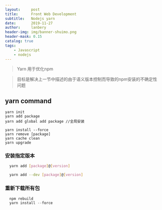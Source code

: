 ```yaml
---
layout:     post
title:      Front Web Development
subtitle:   Nodejs yarn
date:       2019-11-27
author:     lanbery
header-img: img/banner-shuimo.png
header-mask: 0.15
catalog: true
tags:
    - Javascript
    - nodejs  
---
```


> Yarn 用于优化npm

> 目标是解决上一节中描述的由于语义版本控制而导致的npm安装的不确定性问题

## yarn command

``` shell
yarn init
yarn add package
yarn add global add package //全局安装

yarn install --force
yarn remove [package]
yarn cache clean
yarn upgrade

```

### 安装指定版本
  
```bash  
  yarn add [package]@[version]

  yarn add --dev [package]@[version]
```

### 重新下载所有包
```js 
  npm rebuild
  yarn install --force
```
